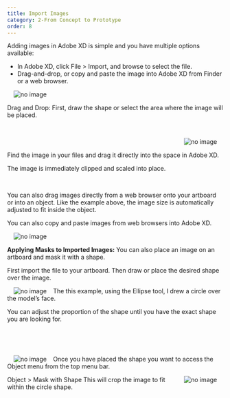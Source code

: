 ```yaml
---
title: Import Images
category: 2-From Concept to Prototype
order: 8
---
```


Adding images in Adobe XD is simple and you have multiple options available:    

- In Adobe XD, click File > Import, and browse to select the file.
- Drag-and-drop, or copy and paste the image into Adobe XD from Finder or a web browser.  

<img style="padding: 0px 15px; float: left" src="https://iwilfried.github.io/Adobe-XD-eBook/images/XD-ImportImage-01.png
" alt="no image"/>

&nbsp;   

Drag and Drop: First, draw the shape or select the area where the image will be placed.  

&nbsp;   


<img style="padding: 0px 15px; float: right" src="https://iwilfried.github.io/Adobe-XD-eBook/images/XD-ImportImage-02.png
" alt="no image"/>  

&nbsp;   

Find the image in your files and drag it directly into the space in Adobe XD.

The image is immediately clipped and scaled into place.   


&nbsp;   


You can also drag images directly from a web browser onto your artboard or into an object. Like the example above, the image size is automatically adjusted to fit inside the object.  

You can also copy and paste images from web browsers into Adobe XD.

<img style="padding: 0px 15px; float: left" src="https://iwilfried.github.io/Adobe-XD-eBook/images/XD-ImportImage-03.png
" alt="no image"/>

  &nbsp;   

**Applying Masks to Imported Images:** You can also place an image on an artboard and mask it with a shape.

First import the file to your artboard. Then draw or place the desired shape over the image.

<img style="padding: 0px 15px; float: left" src="https://iwilfried.github.io/Adobe-XD-eBook/images/XD-ImportImage-04.png
" alt="no image"/>The this example, using the Ellipse tool, I drew a circle over the model’s face. 

You can adjust the proportion of the shape until you have the exact shape you are looking for.  


  &nbsp;   


  &nbsp;   


<img style="padding: 0px 15px; float: left" src="https://iwilfried.github.io/Adobe-XD-eBook/images/XD-ImportImage-05.png
" alt="no image"/>Once you have placed the shape you want to access the Object menu from the top menu bar.  



<img style="padding: 0px 15px; float: right" src="https://iwilfried.github.io/Adobe-XD-eBook/images/XD-ImportImage-06.png
" alt="no image"/>Object > Mask with Shape 
This will crop the image to fit within the circle shape.  

&nbsp;   


&nbsp;   

